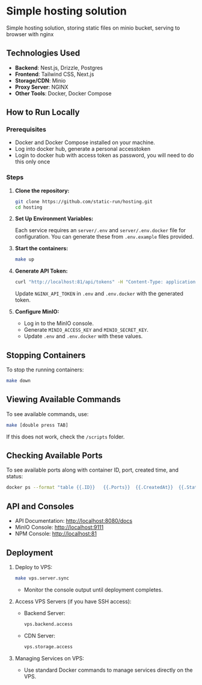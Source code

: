 # Simple hosting solution

Simple hosting solution, storing static files on minio bucket, serving to browser with nginx

## Technologies Used

- **Backend**: Nest.js, Drizzle, Postgres
- **Frontend**: Tailwind CSS, Next.js
- **Storage/CDN**: Minio
- **Proxy Server**: NGINX
- **Other Tools**: Docker, Docker Compose

## How to Run Locally

### Prerequisites

- Docker and Docker Compose installed on your machine. 
- Log into docker hub, generate a personal accesstoken
- Login to docker hub with access token as password, you will need to do this only once

### Steps

1. **Clone the repository:**

   ```bash
   git clone https://github.com/static-run/hosting.git
   cd hosting
   ```

2. **Set Up Environment Variables:**

   Each service requires an `server/.env` and `server/.env.docker` file for configuration. You can generate these from `.env.example` files provided.


3. **Start the containers:**
   ```sh
   make up
   ```

4. **Generate API Token:**
   ```sh
   curl "http://localhost:81/api/tokens" -H "Content-Type: application/json; charset=UTF-8" --data-raw '{"identity":"admin@example.com","secret":"changeme","expiry":"1y"}'
   ```
   Update `NGINX_API_TOKEN` in `.env` and `.env.docker` with the generated token.

5. **Configure MinIO:**
   - Log in to the MinIO console.
   - Generate `MINIO_ACCESS_KEY` and `MINIO_SECRET_KEY`.
   - Update `.env` and `.env.docker` with these values.

## Stopping Containers

To stop the running containers:
```sh
make down
```

## Viewing Available Commands

To see available commands, use:
```sh
make [double press TAB]
```
If this does not work, check the `/scripts` folder.

## Checking Available Ports

To see available ports along with container ID, port, created time, and status:
```sh
docker ps --format "table {{.ID}}	{{.Ports}}	{{.CreatedAt}}	{{.Status}}"
```

## API and Consoles

- API Documentation: [http://localhost:8080/docs](http://localhost:8080/docs)
- MinIO Console: [http://localhost:9111](http://localhost:9111)
- NPM Console: [http://localhost:81](http://localhost:81)

## Deployment

1. Deploy to VPS:
   ```sh
   make vps.server.sync
   ```
   - Monitor the console output until deployment completes.

2. Access VPS Servers (if you have SSH access):
   - Backend Server:
     ```sh
     vps.backend.access
     ```
   - CDN Server:
     ```sh
     vps.storage.access
     ```

3. Managing Services on VPS:
   - Use standard Docker commands to manage services directly on the VPS.


